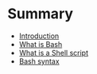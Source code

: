 # Summary

* [Introduction](README.md)
* [What is Bash](pages/what-is-bash.md)
* [What is a Shell script](pages/what_is_a_shell_script.md)
* [Bash syntax](pages/bash_syntax.md)

